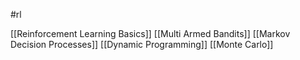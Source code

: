 #rl 

[[Reinforcement Learning Basics]]
[[Multi Armed Bandits]]
[[Markov Decision Processes]]
[[Dynamic Programming]]
[[Monte Carlo]]

